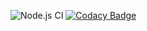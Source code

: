 ![Node.js CI](https://github.com/naivedeveloper95/my-project/workflows/Node.js%20CI/badge.svg?branch=master)
[![Codacy Badge](https://api.codacy.com/project/badge/Grade/84dbe1907ed84e6cbb9327ae72955533)](https://app.codacy.com/manual/naivedeveloper95/my-project?utm_source=github.com&utm_medium=referral&utm_content=naivedeveloper95/my-project&utm_campaign=Badge_Grade_Dashboard)
